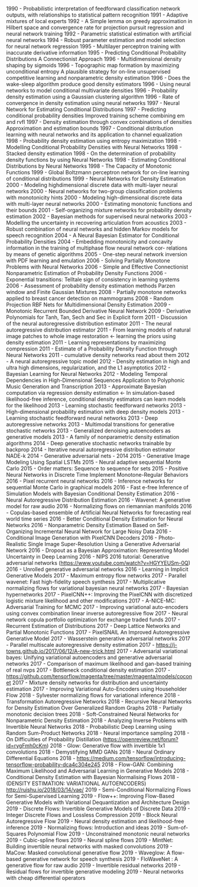 1990 - Probabilistic interpretation of feedforward classification network outputs, with relationships to statistical pattern recognition
1991 - Adaptive mixtures of local experts
1992 - A Simple lemma on greedy approximation in Hilbert space and convergence rate for projection pursuit regression and neural network training
1992 - Parametric statistical estimation with artificial neural networks
1994 - Robust parameter estimation and model selection for neural network regression
1995 - Multilayer perceptron training with inaccurate derivative information
1995 - Predicting Conditional Probability Distributions A Connectionist Approach
1996 - Multidimensional density shaping by sigmoids
1996 - Topographic map formation by maximizing unconditional entropy A plausible strategy for on-line unsupervised competitive learning and nonparametric density estimation
1996 - Does the wake-sleep algorithm produce good density estimators
1996 - Using neural networks to model conditional multivariate densities
1996 - Probability density estimation using a Gaussian clustering algorithm
1996 - Rate of convergence in density estimation using neural networks
1997 - Neural Network for Estimating Conditional Distributions
1997 - Predicting conditional probability densities Improved training scheme combining em and rvfl
1997 - Density estimation through convex combinations of densities Approximation and estimation bounds
1997 - Conditional distribution learning with neural networks and its application to channel equalization
1998 - Probability density estimation using entropy maximization
1998 - Modelling Conditional Probability Densities with Neural Networks
1998 - Stacked density estimation
1998 - On the determination of probability density functions by using Neural Networks
1998 - Estimating Conditional Distributions by Neural Networks
1998 - The Capacity of Monotonic Functions
1999 - Global Boltzmann perceptron network for on-line learning of conditional distributions
1999 - Neural Networks for Density Estimation
2000 - Modeling highdimensional discrete data with multi-layer neural networks
2000 - Neural networks for two-group classification problems with monotonicity hints
2000 - Modeling high-dimensional discrete data with multi-layer neural networks
2000 - Estimating monotonic functions and their bounds
2001 - Self-organizing mixture networks for probability density estimation
2002 - Bayesian methods for supervised neural networks
2003 - Modelling the uncertainty in recovering articulation from acoustics
2003 - Robust combination of neural networks and hidden Markov models for speech recognition
2004 - A Neural Bayesian Estimator for Conditional Probability Densities
2004 - Embedding monotonicity and concavity information in the training of multiphase flow neural network cor- relations by means of genetic algorithms
2005 - One-step neural network inversion with PDF learning and emulation
2006 - Solving Partially Monotone Problems with Neural Networks
2006 - Simple and Effective Connectionist Nonparametric Estimation of Probability Density Functions
2006 - Exponential transitions: Telltale sign of consistency in learning systems
2006 - Assessment of probability density estimation methods Parzen window and Finite Gaussian Mixtures
2008 - Partially monotone networks applied to breast cancer detection on mammograms
2008 - Random Projection RBF Nets for Multidimensional Density Estimation
2009 - Monotonic Recurrent Bounded Derivative Neural Network
2009 - Derivative Polynomials for Tanh, Tan, Sech and Sec in Explicit form
2011 - Discussion of the neural autoregressive distribution estimator
2011 - The neural autoregressive distribution estimator
2011 - From learning models of natural image patches to whole image restoration <- learning the priors using density estimation
2011 - Learning representations by maximizing compression
2011 - Estimate of a Probability Density Function through Neural Networks
2011 - cumulative density networks read about them
2012 - A neural autoregressive topic model
2012 - Density estimation in high and ultra high dimensions, regularization, and the L1 asymptotics
2012 - Bayesian Learning for Neural Networks
2012 - Modeling Temporal Dependencies in High-Dimensional Sequences Application to Polyphonic Music Generation and Transcription
2013 - Approximate Bayesian computation via regression density estimation <- In simulation-based likelihood-free inference, conditional density estimators can learn models for
the likelihood
2013 - Learning stochastic feedforward networks
2013 - High-dimensional probability estimation with deep density models
2013 - Learning stochastic feedforward neural networks
2013 - Deep autoregressive networks
2013 - Multimodal transitions for generative stochastic networks
2013 - Generalized denoising autoencoders as generative models
2013 - A family of nonparametric density estimation algorithms
2014 - Deep generative stochastic networks trainable by backprop
2014 - Iterative neural autoregressive distribution estimator NADE-k
2014 - Generative adversarial nets - 2014
2015 - Generative Image Modeling Using Spatial LSTMs
2015 - Neural adaptive sequential Monte Carlo
2015 - Order matters: Sequence to sequence for sets
2015 - Positive Neural Networks in Discrete Time Implement Monotone-Regular Behaviors
2016 - Pixel recurrent neural networks
2016 - Inference networks for sequential Monte Carlo in graphical models
2016 - Fast e-free Inference of Simulation Models with Bayesian Conditional Density Estimation
2016 - Neural Autoregressive Distribution Estimation
2016 - Wavenet: A generative model for raw audio
2016 - Normalizing flows on riemannian manifolds
2016 - Copulas-based ensemble of Artificial Neural Networks for forecasting real world time series
2016 - Better Conditional Density Estimation for Neural Networks
2016 - Nonparametric Density Estimation Based on Self-Organizing Incremental Neural Network for Large Noisy Data
2016 - Conditional Image Generation with PixelCNN Decoders
2016 - Photo-Realistic Single Image Super-Resolution Using a Generative Adversarial Network
2016 - Dropout as a Bayesian Approximation: Representing Model Uncertainty in Deep Learning
2016 - NIPS 2016 tutorial: Generative adversarial networks (https://www.youtube.com/watch?v=HGYYEUSm-0Q)
2016 - Unrolled generative adversarial networks
2016 - Learning in Implicit Generative Models
2017 - Maximum entropy flow networks
2017 - Parallel wavenet: Fast high-fidelity speech synthesis
2017 - Multiplicative normalizing flows for variational bayesian neural networks
2017 - Bayesian hypernetworks
2017 - PixelCNN++: Improving the PixelCNN with discretized logistic mixture likelihood and other modifications
2017 - A-NICE-MC: Adversarial Training for MCMC
2017 - Improving variational auto-encoders using convex combination linear inverse autoregressive flow
2017 - Neural network copula portfolio optimization for exchange traded funds
2017 - Recurrent Estimation of Distributions
2017 - Deep Lattice Networks and Partial Monotonic Functions
2017 - PixelSNAIL An Improved Autoregressive Generative Model
2017 - Wasserstein generative adversarial networks
2017 - Parallel multiscale autoregressive density estimation
2017 - https://j-towns.github.io/2017/06/12/A-new-trick.html
2017 - Adversarial variational bayes: Unifying variational autoencoders and generative adversarial networks
2017 - Comparison of maximum likelihood and gan-based training of real nvps
2017 - Bottleneck conditional density estimation
2017 - https://github.com/tensorflow/magenta/tree/master/magenta/models/coconet
2017 - Mixture density networks for distribution and uncertainty estimation
2017 - Improving Variational Auto-Encoders using Householder Flow
2018 - Sylvester normalizing flows for variational inference
2018 - Transformation Autoregressive Networks
2018 - Recursive Neural Networks for Density Estimation Over Generalized Random Graphs
2018 - Partially monotonic decision trees
2018 - Soft-Constrained Neural Networks for Nonparametric Density Estimation
2018 - Analyzing Inverse Problems with Invertible Neural Networks
2018 - Probabilistic Deep Learning using Random Sum-Product Networks
2018 - Neural importance sampling
2018 - On Difficulties of Probability Distillation (https://openreview.net/forum?id=rygFmh0cKm)
2018 - Glow: Generative flow with invertible 1x1 convolutions
2018 - Demystifying MMD GANs
2018 - Neural Ordinary Differential Equations
2018 - https://medium.com/tensorflow/introducing-tensorflow-probability-dca4c304e245
2018 - Flow-GAN: Combining Maximum Likelihood and Adversarial Learning in Generative Models
2018 - Conditional Density Estimation with Bayesian Normalising Flows
2018 - (DENSITY ESTIMATION: VARIATIONAL AUTOENCODERS) http://ruishu.io/2018/03/14/vae/
2019 - Semi-Conditional Normalizing Flows for Semi-Supervised Learning
2019 - Flow++: Improving Flow-Based Generative Models with Variational Dequantization and Architecture Design
2019 - Discrete Flows: Invertible Generative Models of Discrete Data
2019 - Integer Discrete Flows and Lossless Compression
2019 - Block Neural Autoregressive Flow
2019 - Neural density estimation and likelihood-free inference
2019 - Normalizing flows: Introduction and ideas
2019 - Sum-of-Squares Polynomial Flow
2019 - Unconstrained monotonic neural networks
2019 - Cubic-spline flows
2019 - Neural spline flows
2019 - MintNet: Building invertible neural networks with masked convolutions
2019 - MaCow: Masked convolutional generative flow
2019 - Waveglow: A flow-based generative network for speech synthesis
2019 - FloWaveNet : A generative flow for raw audio
2019 - Invertible residual networks
2019 - Residual  flows for invertible generative modeling
2019 - Neural networks with cheap differential operators